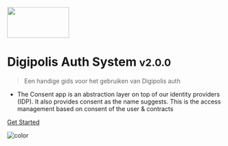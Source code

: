 <!-- _coverpage.md -->

<img src="http://cdn.antwerpen.be/digipolis_branding_scss/5.0.0/assets/images/digipolis-logo.svg" alt="" width="144" height="72">

# Digipolis Auth System <small>v2.0.0</small>

> Een handige gids voor het gebruiken van Digipolis auth

- The Consent app is an abstraction layer on top of our identity providers (IDP). It also provides consent as the name suggests. This is the access management based on consent of the user & contracts



[Get Started](#main)

![color](#0057b7)
